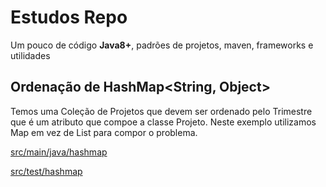 # Estudos Repo

Um pouco de código **Java8+**, padrões de projetos, maven, frameworks e utilidades 

## Ordenação de HashMap<String, Object>

Temos uma Coleção de Projetos que devem ser ordenado pelo Trimestre que é um atributo que compoe a classe Projeto. Neste exemplo utilizamos Map em vez de List para compor o problema. 

[src/main/java/hashmap](https://github.com/emanuelcanuto/estudos/tree/main/src/main/java/hashmap)

[src/test/hashmap](https://github.com/emanuelcanuto/estudos/tree/main/src/test/java/hashmap)
